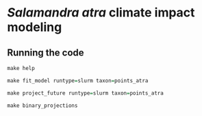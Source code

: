 
# *Salamandra atra* climate impact modeling

## Running the code


``` r
make help
```

``` r
make fit_model runtype=slurm taxon=points_atra
```

``` r
make project_future runtype=slurm taxon=points_atra
```

``` r
make binary_projections
```
